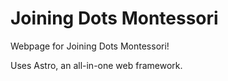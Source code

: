 # Joining Dots Montessori

Webpage for Joining Dots Montessori!

Uses Astro, an all-in-one web framework.
